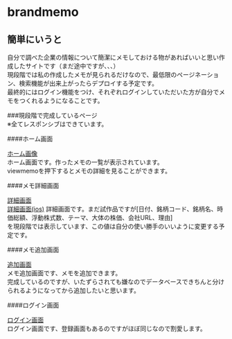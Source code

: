 # brandmemo  
  
## 簡単にいうと  
  
自分で調べた企業の情報について簡潔にメモしておける物があればいいと思い作成したサイトです（まだ途中ですが、、、）  
現段階では私の作成したメモが見られるだけなので、最低限のページネーション、検索機能が出来上がったらデプロイする予定です。  
最終的にはログイン機能をつけ、それぞれログインしていただいた方が自分でメモをつくれるようになることです。  
  
###現段階で完成しているページ  
※全てレスポンシブはできています。  
  
####ホーム画面  
  
[ホーム画像](https://user-images.githubusercontent.com/51479834/80714028-52f91200-8b2f-11ea-8f36-ce812a23ac16.png)  
ホーム画面です。作ったメモの一覧が表示されています。  
viewmemoを押下するとメモの詳細を見ることができます。  
  
####メモ詳細画面  
  
[詳細画面](https://user-images.githubusercontent.com/51479834/80714420-e03c6680-8b2f-11ea-90a3-4bfbe1546df9.png)  
[詳細画面(ios)](https://user-images.githubusercontent.com/51479834/80715029-bcc5eb80-8b30-11ea-8b5b-fe5defb0e86a.png)
詳細画面です。まだ試作品ですが[日付、銘柄コード、銘柄名、時価総額、浮動株式数、テーマ、大体の株価、会社URL、理由]  
を現段階では表示しています、この値は自分の使い勝手のいいように変更する予定です。  
  
####メモ追加画面  
  
[追加画面](https://user-images.githubusercontent.com/51479834/80715134-e4b54f00-8b30-11ea-8031-7301a5ab5bbb.png)  
メモ追加画面です、メモを追加できます。  
完成しているのですが、いたずらされても嫌なのでデータベースできちんと分けられるようになってから追加したいと思います。  
  
####ログイン画面  
  
[ログイン画面](https://user-images.githubusercontent.com/51479834/80714862-7ec8c780-8b30-11ea-8c8a-ab8bb9d2567e.png)  
ログイン画面です、登録画面もあるのですがほぼ同じなので割愛します。  
